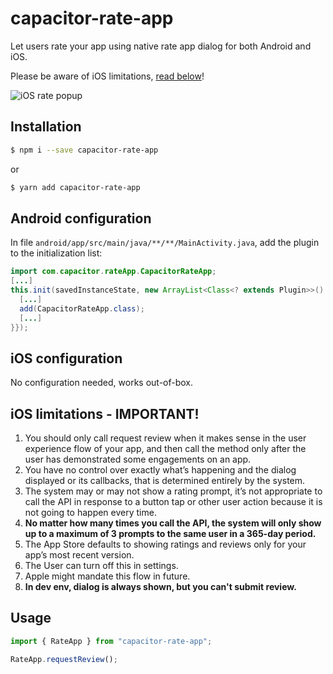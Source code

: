 # capacitor-rate-app

Let users rate your app using native rate app dialog for both Android and iOS.

Please be aware of iOS limitations, [read below](#ios-limitations---important)!

![iOS rate popup](https://i2.wp.com/9to5mac.com/wp-content/uploads/sites/6/2017/01/simulator-screen-shot-25-jan-2017-12-47-41.jpg?resize=800%2C0&quality=82&strip=all&ssl=1)

## Installation

```bash
$ npm i --save capacitor-rate-app
```

or

```bash
$ yarn add capacitor-rate-app
```

## Android configuration

In file `android/app/src/main/java/**/**/MainActivity.java`, add the plugin to the initialization list:

```java
import com.capacitor.rateApp.CapacitorRateApp;
[...]
this.init(savedInstanceState, new ArrayList<Class<? extends Plugin>>() {{
  [...]
  add(CapacitorRateApp.class);
  [...]
}});
```

## iOS configuration

No configuration needed, works out-of-box.

## iOS limitations - IMPORTANT!

1. You should only call request review when it makes sense in the user experience flow of your app, and then call the method only after the user has demonstrated some engagements on an app.
2. You have no control over exactly what’s happening and the dialog displayed or its callbacks, that is determined entirely by the system.
3. The system may or may not show a rating prompt, it’s not appropriate to call the API in response to a button tap or other user action because it is not going to happen every time.
4. **No matter how many times you call the API, the system will only show up to a maximum of 3 prompts to the same user in a 365-day period.**
5. The App Store defaults to showing ratings and reviews only for your app’s most recent version.
6. The User can turn off this in settings.
7. Apple might mandate this flow in future. 
8. **In dev env, dialog is always shown, but you can't submit review.**

## Usage

```js
import { RateApp } from "capacitor-rate-app";

RateApp.requestReview();
```

